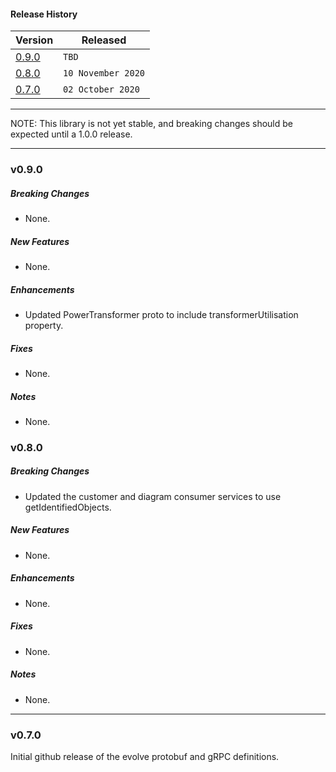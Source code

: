 #### Release History

| Version | Released |
| --- | --- |
| [0.9.0](#v090)| `TBD` |
| [0.8.0](#v080) | `10 November 2020` |
| [0.7.0](#v070) | `02 October 2020` |

---

NOTE: This library is not yet stable, and breaking changes should be expected until
a 1.0.0 release.

---
### v0.9.0
##### Breaking Changes
* None.

##### New Features
* None.

##### Enhancements
* Updated PowerTransformer proto to include transformerUtilisation property.

##### Fixes
* None.

##### Notes
* None.

### v0.8.0

##### Breaking Changes
* Updated the customer and diagram consumer services to use getIdentifiedObjects.

##### New Features
* None.

##### Enhancements
* None.

##### Fixes
* None.

##### Notes
* None.

---

### v0.7.0

Initial github release of the evolve protobuf and gRPC definitions.

